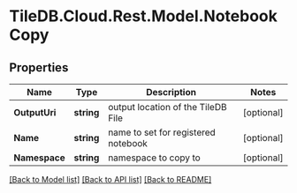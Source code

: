 
# TileDB.Cloud.Rest.Model.NotebookCopy

## Properties

Name | Type | Description | Notes
------------ | ------------- | ------------- | -------------
**OutputUri** | **string** | output location of the TileDB File | [optional] 
**Name** | **string** | name to set for registered notebook | [optional] 
**Namespace** | **string** | namespace to copy to | [optional] 

[[Back to Model list]](../README.md#documentation-for-models)
[[Back to API list]](../README.md#documentation-for-api-endpoints)
[[Back to README]](../README.md)

